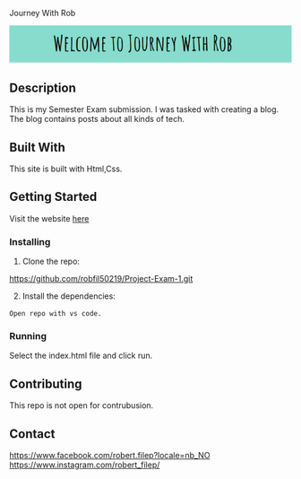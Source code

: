 Journey With Rob

![image](images/logo.png)

## Description

This is my Semester Exam submission. I was tasked with creating a blog. The blog contains posts about all kinds of tech.

## Built With

This site is built with Html,Css.

## Getting Started

Visit the website [here](https://journeywithrob.netlify.app/)

### Installing

1. Clone the repo:

https://github.com/robfil50219/Project-Exam-1.git

2. Install the dependencies:

```
Open repo with vs code.
```

### Running

Select the index.html file and click run.

## Contributing

This repo is not open for contrubusion.

## Contact

https://www.facebook.com/robert.filep?locale=nb_NO
https://www.instagram.com/robert_filep/
